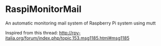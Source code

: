 RaspiMonitorMail
================

An automatic monitoring mail system of Raspberry Pi system using mutt

Inspired from this thread:
http://rpy-italia.org/forum/index.php/topic,153.msg1185.html#msg1185
